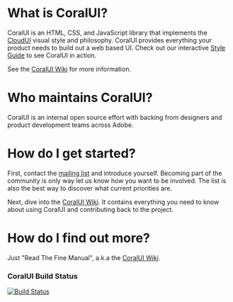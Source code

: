 # What is CoralUI? 
CoralUI is an HTML, CSS, and JavaScript library that implements the [CloudUI][0] visual style and philosophy. CoralUI provides everything your product needs to build out a web based UI.  Check out our interactive [Style Guide][1] to see CoralUI in action.  

See the [CoralUI Wiki][3] for more information.

# Who maintains CoralUI?
CoralUI is an internal open source effort with backing from designers and product development teams across Adobe.   

# How do I get started?
First, contact the [mailing list][2] and introduce yourself.  Becoming part of the community is only way let us know how you want to be involved.  The list is also the best way to discover what current priorities are. 

Next, dive into the [CoralUI Wiki][3].  It contains everything you need to know about using CoralUI and contributing back to the project.

# How do I find out more?
Just "Read The Fine Manual", a.k.a the [CoralUI Wiki][3].  

### CoralUI Build Status   
[![Build Status](http://xdbuild.corp.adobe.com:8080/job/CoralUI-Master/badge/icon)](http://xdbuild.corp.adobe.com:8080/job/CoralUI-Master/)

[0]: http://blogs.corp.adobe.com/xdcloudui
[1]: https://git.corp.adobe.com/pages/Coral/CoralUI/
[2]: mailto:CoralUI@adobe.com
[3]: https://git.corp.adobe.com/Coral/CoralUI/wiki/Home

